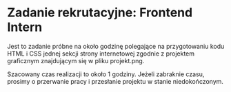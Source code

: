 # Zadanie rekrutacyjne: Frontend Intern

Jest to zadanie próbne na około godzinę polegające na przygotowaniu kodu HTML i CSS jednej sekcji strony internetowej zgodnie z projektem graficznym znajdującym się w pliku projekt.png.

Szacowany czas realizacji to około 1 godziny. Jeżeli zabraknie czasu, prosimy o przerwanie pracy i przesłanie projektu w stanie niedokończonym.

